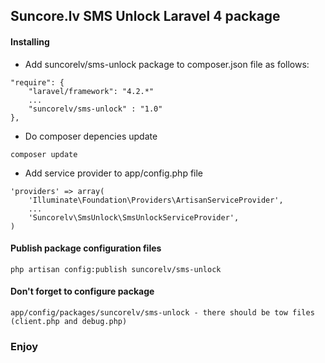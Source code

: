 ## Suncore.lv SMS Unlock Laravel 4 package

#### Installing

* Add suncorelv/sms-unlock package to composer.json file as follows:

```
"require": {
    "laravel/framework": "4.2.*"
    ...
    "suncorelv/sms-unlock" : "1.0"
},
```

* Do composer depencies update

```
composer update
```

* Add service provider to app/config.php file

```
'providers' => array(
    'Illuminate\Foundation\Providers\ArtisanServiceProvider',
    ...
    'Suncorelv\SmsUnlock\SmsUnlockServiceProvider',
)
```

#### Publish package configuration files

```
php artisan config:publish suncorelv/sms-unlock
```

#### Don't forget to configure package
```
app/config/packages/suncorelv/sms-unlock - there should be tow files (client.php and debug.php)
```

### Enjoy